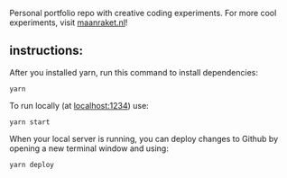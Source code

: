 Personal portfolio repo with creative coding experiments. For more cool experiments, visit [maanraket.nl](https://maanraket.nl)!

## instructions:

After you installed yarn, run this command to install dependencies:

`yarn`

To run locally (at [localhost:1234](http://localhost:1234)) use:

`yarn start`

When your local server is running, you can deploy changes to Github by opening a new terminal window and using:

`yarn deploy`
